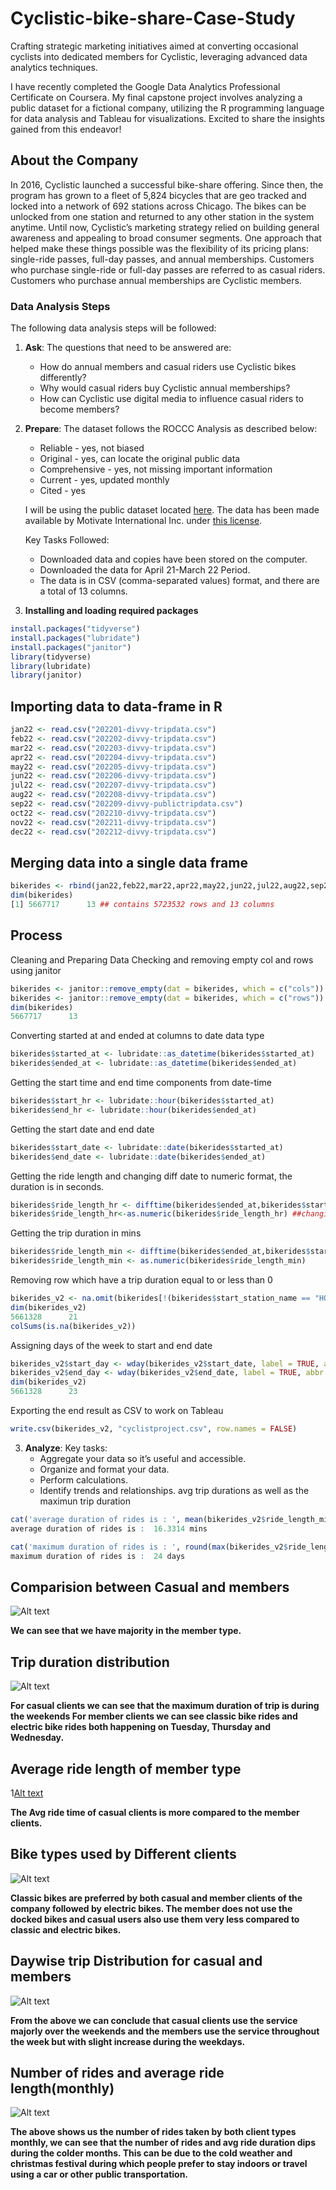 # Cyclistic-bike-share-Case-Study
Crafting strategic marketing initiatives aimed at converting occasional cyclists into dedicated members for Cyclistic, leveraging advanced data analytics techniques.

I have recently completed the Google Data Analytics Professional Certificate on Coursera. My final capstone project involves analyzing a public dataset for a fictional company, utilizing the R programming language for data analysis and Tableau for visualizations. Excited to share the insights gained from this endeavor!

## About the Company

In 2016, Cyclistic launched a successful bike-share offering. Since then, the program has grown to a fleet of 5,824 bicycles that are geo tracked and locked into a network of 692 stations across Chicago. The bikes can be unlocked from one station and returned to any other station in the system anytime. Until now, Cyclistic’s marketing strategy relied on building general awareness and appealing to broad consumer segments. One approach that helped make these things possible was the flexibility of its pricing plans: single-ride passes, full-day passes, and annual memberships. Customers who purchase single-ride or full-day passes are referred to as casual riders. Customers who purchase annual memberships are Cyclistic members.

### Data Analysis Steps

The following data analysis steps will be followed:
1. **Ask**: The questions that need to be answered are:
    - How do annual members and casual riders use Cyclistic bikes differently?
    - Why would casual riders buy Cyclistic annual memberships?
    - How can Cyclistic use digital media to influence casual riders to become members?

2. **Prepare**: The dataset follows the ROCCC Analysis as described below:
    - Reliable - yes, not biased
    - Original - yes, can locate the original public data
    - Comprehensive - yes, not missing important information
    - Current - yes, updated monthly
    - Cited - yes

    I will be using the public dataset located [here](link_to_dataset). The data has been made available by Motivate International Inc. under [this license](link_to_license).

    Key Tasks Followed:
    - Downloaded data and copies have been stored on the computer.
    - Downloaded the data for April 21-March 22 Period.
    - The data is in CSV (comma-separated values) format, and there are a total of 13 columns.

3. **Installing and loading required packages**

```R
install.packages("tidyverse")
install.packages("lubridate")
install.packages("janitor")
library(tidyverse)
library(lubridate)
library(janitor)
```
## Importing data to data-frame in R

```R
jan22 <- read.csv("202201-divvy-tripdata.csv")
feb22 <- read.csv("202202-divvy-tripdata.csv")
mar22 <- read.csv("202203-divvy-tripdata.csv")
apr22 <- read.csv("202204-divvy-tripdata.csv")
may22 <- read.csv("202205-divvy-tripdata.csv")
jun22 <- read.csv("202206-divvy-tripdata.csv")
jul22 <- read.csv("202207-divvy-tripdata.csv")
aug22 <- read.csv("202208-divvy-tripdata.csv")
sep22 <- read.csv("202209-divvy-publictripdata.csv")
oct22 <- read.csv("202210-divvy-tripdata.csv")
nov22 <- read.csv("202211-divvy-tripdata.csv")
dec22 <- read.csv("202212-divvy-tripdata.csv")
```
## Merging data into a single data frame

```R
bikerides <- rbind(jan22,feb22,mar22,apr22,may22,jun22,jul22,aug22,sep22,oct22,nov22,dec22)
dim(bikerides)
[1] 5667717      13 ## contains 5723532 rows and 13 columns
```

## Process
Cleaning and Preparing Data
Checking and removing empty col and rows using janitor

```R
bikerides <- janitor::remove_empty(dat = bikerides, which = c("cols"))
bikerides <- janitor::remove_empty(dat = bikerides, which = c("rows"))
dim(bikerides)
5667717      13
```
Converting started at and ended at columns to date data type
```R
bikerides$started_at <- lubridate::as_datetime(bikerides$started_at)
bikerides$ended_at <- lubridate::as_datetime(bikerides$ended_at)
```
Getting the start time and end time components from date-time
```R
bikerides$start_hr <- lubridate::hour(bikerides$started_at)
bikerides$end_hr <- lubridate::hour(bikerides$ended_at) 
```
Getting the start date and end date
```R
bikerides$start_date <- lubridate::date(bikerides$started_at)
bikerides$end_date <- lubridate::date(bikerides$ended_at)
```
Getting the ride length and changing diff date to numeric format, the duration is in seconds.
```R
bikerides$ride_length_hr <- difftime(bikerides$ended_at,bikerides$started_at,unit = c("hours"))
bikerides$ride_length_hr<-as.numeric(bikerides$ride_length_hr) ##changing diff date to numeric)
```
Getting the trip duration in mins
```R
bikerides$ride_length_min <- difftime(bikerides$ended_at,bikerides$started_at,units = c("mins"))
bikerides$ride_length_min <- as.numeric(bikerides$ride_length_min)
```
Removing row which have a trip duration equal to or less than 0
```R
bikerides_v2 <- na.omit(bikerides[!(bikerides$start_station_name == "HQ QR" | bikerides$length<=0),])
dim(bikerides_v2)
5661328      21
colSums(is.na(bikerides_v2))
```
Assigning days of the week to start and end date
```R
bikerides_v2$start_day <- wday(bikerides_v2$start_date, label = TRUE, abbr = FALSE)
bikerides_v2$end_day <- wday(bikerides_v2$end_date, label = TRUE, abbr = FALSE)
dim(bikerides_v2)
5661328      23
```
Exporting the end result as CSV to work on Tableau
```R
write.csv(bikerides_v2, "cyclistproject.csv", row.names = FALSE)
```
3. **Analyze**: Key tasks:
    - Aggregate your data so it’s useful and accessible.
    - Organize and format your data.
    - Perform calculations.
    - Identify trends and relationships.
avg trip durations as well as the maximun trip duration
```R
cat('average duration of rides is : ', mean(bikerides_v2$ride_length_min), "mins")
average duration of rides is :  16.3314 mins

cat('maximum duration of rides is : ', round(max(bikerides_v2$ride_length_min)/60/24), "days")
maximum duration of rides is :  24 days
```
## Comparision between Casual and members

![Alt text](https://github.com/tusharbartakke/Cyclistic-bike-share-Case-Study/blob/main/Insights%20images/Sheet%201.png?raw=true)

**We can see that we have majority in the member type.**

## Trip duration distribution

![Alt text](https://github.com/tusharbartakke/Cyclistic-bike-share-Case-Study/blob/main/Insights%20images/Sheet%202.png?raw=true)

**For casual clients we can see that the maximum duration of trip is during the weekends
For member clients we can see classic bike rides and electric bike rides both happening on Tuesday, Thursday and Wednesday.**

##  Average ride length of member type

1[Alt text](https://github.com/tusharbartakke/Cyclistic-bike-share-Case-Study/blob/main/Insights%20images/Sheet%203(updated).png?raw=true)

**The Avg ride time of casual clients is more compared to the member clients.**

## Bike types used by Different clients 

![Alt text](https://github.com/tusharbartakke/Cyclistic-bike-share-Case-Study/blob/main/Insights%20images/Sheet%204.png?raw=true)

**Classic bikes are preferred by both casual and member clients of the company followed by electric bikes.
The member does not use the docked bikes and casual users also use them very less compared to classic and electric bikes.**

## Daywise trip Distribution for casual and members

![Alt text](https://github.com/tusharbartakke/Cyclistic-bike-share-Case-Study/blob/main/Insights%20images/Sheet%205.png?raw=true)

**From the above we can conclude that casual clients use the service majorly over the weekends and the members use the service throughout the week but with slight increase during the weekdays.**

## Number of rides and average ride length(monthly)

![Alt text](https://github.com/tusharbartakke/Cyclistic-bike-share-Case-Study/blob/main/Insights%20images/Sheet%207.png?raw=true)

**The above shows us the number of rides taken by both client types monthly, we can see that the number of rides and avg ride duration dips during the colder months. This can be due to the cold weather and christmas festival during which people prefer to stay indoors or travel using a car or other public transportation.**
